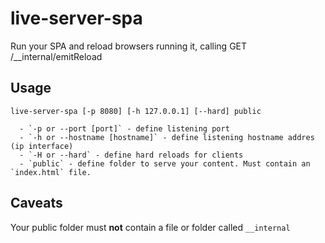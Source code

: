 # live-server-spa
Run your SPA and reload browsers running it, calling GET /__internal/emitReload

## Usage
`live-server-spa [-p 8080] [-h 127.0.0.1] [--hard] public`
```
  - `-p or --port [port]` - define listening port
  - `-h or --hostname [hostname]` - define listening hostname addres (ip interface)
  - `-H or --hard` - define hard reloads for clients
  - `public` - define folder to serve your content. Must contain an `index.html` file.
```

## Caveats
Your public folder must **not** contain a file or folder called `__internal`
